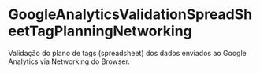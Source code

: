 # GoogleAnalyticsValidationSpreadSheetTagPlanningNetworking
Validação do plano de tags (spreadsheet) dos dados enviados ao Google Analytics via Networking do Browser.
